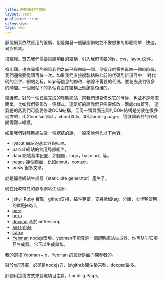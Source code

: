 ```yaml
---
title: 靜態網站生成器
layout: post
published: true
categories: 
tags: web
---
```


靜態網頁依然應用的很廣，但是開發一個靜態網站並不像想象的那麼簡單，快速，易於維護。

搭建慢。首先我們需要搭建項目的結構，引入我們需要的js，css，layout文件。

復用難。也許同樣的網頁我們之前已經做過一個，但當我們需要再做一個的時候，我們還需要從頭再做一次。如果我們直接複製粘貼此前的代碼到新項目中，
對代碼的合併，網站名稱，logo等信息的修改，刪除不需要的代碼，要花去我們很多的時間。一個網站下的多個頁面在結構上應該是復用的。

維護繁。對於一個已經完成的靜態網站，當我們想要修改它的時候，也並不是那麼簡單。比如我們要修改一個樣式，運氣好的話我們只需要修改一兩處css即可，
運氣差的話我們可能要修改DOM結構，但同一類頁面元素的DOM結構是分散在很多地方的，比如contact頁面，about頁面，某個landing page。
這就讓我們的代碼變得難以維護。

如果我們對靜態網站做一個總結的話，一般來說包含以下內容。

* lyaout
網站的基本外觀框架。
* partial
網站的常用局部組件。
* data
網站基本配置，如標題，logo，base url，等。
* pages
幾個頁面，比如about，contact。
* posts
很多文章。

於是靜態網站生成器（static site generator）產生了。

現在比較常見的靜態網站生成器：
* jekyll
Ruby 實現，github支持，插件豐富，支持諸如tag，分類，本博客使用的就是jekyll。
* [harp](http://harpjs.com)
* [hexo](http://zespia.tw/hexo)
* [docpad](docpad.org) 基於coffeescript
* [assemble](assemble.io)
* [cabin](cabinjs.com)
* [Yeoman](yeoman.io) nodejs環境。yeoman不能算是一個靜態網站生成器，你可以叫它項目生成器。它可以生成諸如。

我的選擇 Yeoman + x，Yeoman 的設計是面向開發者的。

對於x的選擇，必須是nodejs的，從github關注量來看，docpad最多。

計劃用這種方式來實現項目主頁，Landing Page。
